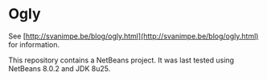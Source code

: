 # Ogly

See [http://svanimpe.be/blog/ogly.html](http://svanimpe.be/blog/ogly.html) for information.

This repository contains a NetBeans project. It was last tested using NetBeans 8.0.2 and JDK 8u25.
